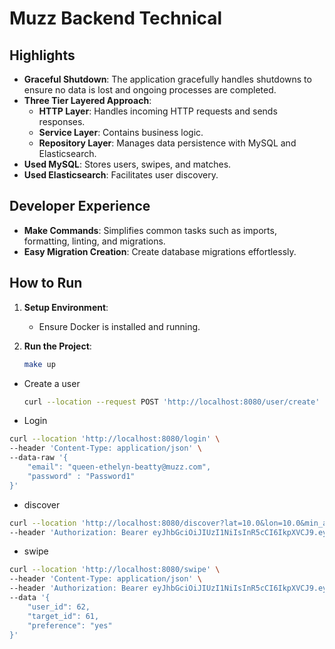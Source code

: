 # Muzz Backend Technical

## Highlights

- **Graceful Shutdown**: The application gracefully handles shutdowns to ensure no data is lost and ongoing processes are completed.
- **Three Tier Layered Approach**:
    - **HTTP Layer**: Handles incoming HTTP requests and sends responses.
    - **Service Layer**: Contains business logic.
    - **Repository Layer**: Manages data persistence with MySQL and Elasticsearch.
- **Used MySQL**: Stores users, swipes, and matches.
- **Used Elasticsearch**: Facilitates user discovery.

## Developer Experience

- **Make Commands**: Simplifies common tasks such as imports, formatting, linting, and migrations.
- **Easy Migration Creation**: Create database migrations effortlessly.

## How to Run

1. **Setup Environment**:
    - Ensure Docker is installed and running.

2. **Run the Project**:
   ```sh
   make up
   ```
   
- Create a user
   ```sh
   curl --location --request POST 'http://localhost:8080/user/create'
   ```
- Login
```sh
curl --location 'http://localhost:8080/login' \
--header 'Content-Type: application/json' \
--data-raw '{
    "email": "queen-ethelyn-beatty@muzz.com",
    "password" : "Password1"
}'
```
- discover
```sh
curl --location 'http://localhost:8080/discover?lat=10.0&lon=10.0&min_age=1&gender=male' \
--header 'Authorization: Bearer eyJhbGciOiJIUzI1NiIsInR5cCI6IkpXVCJ9.eyJlbWFpbCI6InF1ZWVuLWV0aGVseW4tYmVhdHR5QG11enouY29tIiwiZXhwIjoxNzE4ODM3ODMwLCJ1c2VyX2lkIjo2Mn0.tETHFLadyDuaCEwMOQ-8SOoIWk27IUYXZG5dZHKpfX8'
```
- swipe
```sh
curl --location 'http://localhost:8080/swipe' \
--header 'Content-Type: application/json' \
--header 'Authorization: Bearer eyJhbGciOiJIUzI1NiIsInR5cCI6IkpXVCJ9.eyJlbWFpbCI6InF1ZWVuLWV0aGVseW4tYmVhdHR5QG11enouY29tIiwiZXhwIjoxNzE4ODM3ODMwLCJ1c2VyX2lkIjo2Mn0.tETHFLadyDuaCEwMOQ-8SOoIWk27IUYXZG5dZHKpfX8' \
--data '{
    "user_id": 62,
    "target_id": 61,
    "preference": "yes"
}'
```

